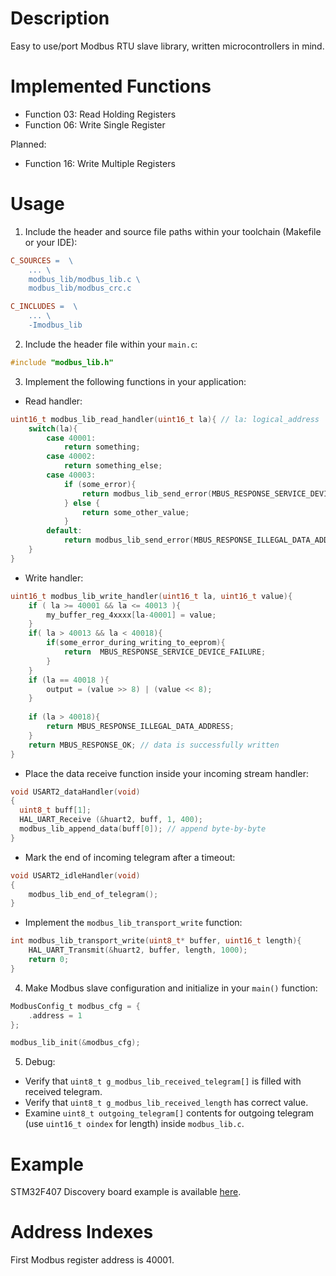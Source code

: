 # Description 

Easy to use/port Modbus RTU slave library, written microcontrollers in mind. 

# Implemented Functions 

* Function 03: Read Holding Registers
* Function 06: Write Single Register

Planned: 

* Function 16: Write Multiple Registers

# Usage 

1. Include the header and source file paths within your toolchain (Makefile or your IDE):

```Makefile
C_SOURCES =  \
    ... \
    modbus_lib/modbus_lib.c \
    modbus_lib/modbus_crc.c

C_INCLUDES =  \
    ... \
    -Imodbus_lib
```

2. Include the header file within your `main.c`: 

```c
#include "modbus_lib.h"
```

3. Implement the following functions in your application: 

* Read handler:

```c
uint16_t modbus_lib_read_handler(uint16_t la){ // la: logical_address
    switch(la){
        case 40001:
            return something; 
        case 40002:
            return something_else;
        case 40003: 
            if (some_error){
                return modbus_lib_send_error(MBUS_RESPONSE_SERVICE_DEVICE_FAILURE);
            } else {
                return some_other_value;
            }
        default:
            return modbus_lib_send_error(MBUS_RESPONSE_ILLEGAL_DATA_ADDRESS); 
    }
}

```

* Write handler: 

```c
uint16_t modbus_lib_write_handler(uint16_t la, uint16_t value){
    if ( la >= 40001 && la <= 40013 ){
        my_buffer_reg_4xxxx[la-40001] = value;
    }
    if( la > 40013 && la < 40018){
        if(some_error_during_writing_to_eeprom){
            return 	MBUS_RESPONSE_SERVICE_DEVICE_FAILURE;
        }
    }
    if (la == 40018 ){
        output = (value >> 8) | (value << 8);
    }
    
    if (la > 40018){
	    return MBUS_RESPONSE_ILLEGAL_DATA_ADDRESS;
    }
    return MBUS_RESPONSE_OK; // data is successfully written
}
```


* Place the data receive function inside your incoming stream handler:

```c
void USART2_dataHandler(void)
{
  uint8_t buff[1]; 
  HAL_UART_Receive (&huart2, buff, 1, 400);  
  modbus_lib_append_data(buff[0]); // append byte-by-byte
}
```

* Mark the end of incoming telegram after a timeout: 

```c
void USART2_idleHandler(void)
{
    modbus_lib_end_of_telegram();
}
```

* Implement the `modbus_lib_transport_write` function: 

```c
int modbus_lib_transport_write(uint8_t* buffer, uint16_t length){
    HAL_UART_Transmit(&huart2, buffer, length, 1000);
    return 0; 
}
```

4. Make Modbus slave configuration and initialize in your `main()` function: 

```c
ModbusConfig_t modbus_cfg = {
    .address = 1
}; 

modbus_lib_init(&modbus_cfg);
```

5. Debug: 

* Verify that `uint8_t g_modbus_lib_received_telegram[]` is filled with received telegram. 
* Verify that `uint8_t g_modbus_lib_received_length` has correct value. 
* Examine `uint8_t outgoing_telegram[]` contents for outgoing telegram (use `uint16_t oindex` for length) inside `modbus_lib.c`.

# Example 

STM32F407 Discovery board example is available [here](https://github.com/ceremcem/modbus_example). 

# Address Indexes

First Modbus register address is 40001.